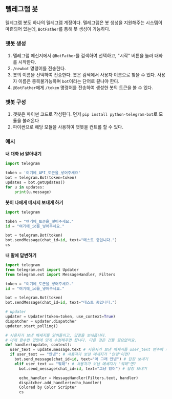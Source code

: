## 텔레그램 봇

텔레그램 봇도 하나의 텔레그램 계정이다. 텔레그램은 봇 생성을 지원해주는 시스템이 마련되어 있는데, `BotFather`를 통해 봇 생성이 가능하다.



### 챗봇 생성

1. 텔레그램 메신저에서 `@BotFather`를 검색하여 선택하고, "시작" 버튼을 눌러 대화를 시작한다.
2. `/newbot` 명령어를 전송한다.
3. 봇의 이름을 선택하여 전송한다. 봇은 검색에서 사용자 이름으로 찾을 수 있다. 사용자 이름은 중복불가능하며 `bot`이라는 단어로 끝나야 한다.
4. `@BotFather`에게 `/token` 명령어를 전송하여 생성한 봇의 토큰을 볼 수 있다.



### 챗봇 구성

1. 챗봇은 파이썬 코드로 작성된다. 먼저 `pip install python-telegram-bot`로 모듈을 불러온다
2. 파이썬으로 해당 모듈을 사용하여 챗봇을 컨트롤 할 수 있다.



### 예시

**내 대화 id 알아내기**

```python
import telegram
 
token = '여기에_API_토큰을_넣어주세요'
bot = telegram.Bot(token=token)
updates = bot.getUpdates()
for u in updates:
    print(u.message)
```



**봇이 나에게 메시지 보내게 하기**

```python
import telegram

token = "여기에_토큰을_넣어주세요."
id = "여기에_id를_넣어주세요."

bot = telegram.Bot(token)
bot.sendMessage(chat_id=id, text="테스트 중입니다.")
cs
```



**내 말에 답변하기**

```python
import telegram
from telegram.ext import Updater
from telegram.ext import MessageHandler, Filters

token = "여기에_토큰을_넣어주세요."
id = "여기에_id를_넣어주세요."

bot = telegram.Bot(token)
bot.sendMessage(chat_id=id, text="테스트 중입니다.")

# updater
updater = Updater(token=token, use_context=True)
dispatcher = updater.dispatcher
updater.start_polling()

# 사용자가 보낸 메세지를 읽어들이고, 답장을 보내줍니다.
# 아래 함수만 입맛에 맞게 수정해주면 됩니다. 다른 것은 건들 필요없어요.
def handler(update, context):
  user_text = update.message.text # 사용자가 보낸 메세지를 user_text 변수에 저장합니다.
  if user_text == "안녕": # 사용자가 보낸 메세지가 "안녕"이면?
    bot.send_message(chat_id=id, text="어 그래 안녕") # 답장 보내기
    elif user_text == "뭐해": # 사용자가 보낸 메세지가 "뭐해"면?
      bot.send_message(chat_id=id, text="그냥 있어") # 답장 보내기

      echo_handler = MessageHandler(Filters.text, handler)
      dispatcher.add_handler(echo_handler)
      Colored by Color Scripter
      cs
```



